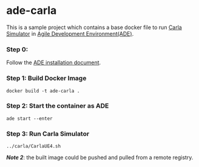 # ade-carla

This is a sample project which contains a base docker file to run [Carla Simulator](https://carla.org/) in [Agile Development Environment(ADE)](https://ade-cli.readthedocs.io/en/latest/index.html).

### Step 0:
Follow the [ADE installation document](https://ade-cli.readthedocs.io/en/latest/install.html).

### Step 1: Build Docker Image
```
docker build -t ade-carla .
```

### Step 2: Start the container as ADE
```
ade start --enter 
```

### Step 3: Run Carla Simulator
```
../carla/CarlaUE4.sh
```


***Note 2***: the built image could be pushed and pulled from a remote registry.

